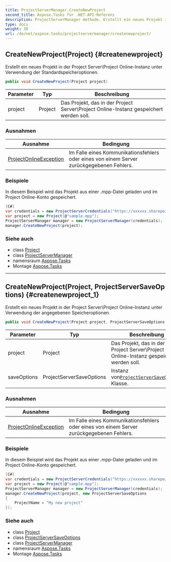 ```yaml
---
title: ProjectServerManager.CreateNewProject
second_title: Aspose.Tasks für .NET-API-Referenz
description: ProjectServerManager methode. Erstellt ein neues Projekt in der Project ServerProject OnlineInstanz unter Verwendung der Standardspeicheroptionen.
type: docs
weight: 30
url: /de/net/aspose.tasks/projectservermanager/createnewproject/
---
```

## CreateNewProject(Project) {#createnewproject}

Erstellt ein neues Projekt in der Project Server\Project Online-Instanz unter Verwendung der Standardspeicheroptionen.

```csharp
public void CreateNewProject(Project project)
```

| Parameter | Typ | Beschreibung |
| --- | --- | --- |
| project | Project | Das Projekt, das in der Project Server\Project Online-Instanz gespeichert werden soll. |

### Ausnahmen

| Ausnahme | Bedingung |
| --- | --- |
| [ProjectOnlineException](../../projectonlineexception/) | Im Falle eines Kommunikationsfehlers oder eines von einem Server zurückgegebenen Fehlers. |

### Beispiele

In diesem Beispiel wird das Projekt aus einer .mpp-Datei geladen und im Project Online-Konto gespeichert.

```csharp
[C#]
var credentials = new ProjectServerCredentials("https://xxxxxx.sharepoint.com", "yyyyy@xxxxxxx.onmicrosoft.com", "Kennwort");
var project = new Project(@"sample.mpp");
ProjectServerManager manager = new ProjectServerManager(credentials);
manager.CreateNewProject(project);
```

### Siehe auch

* class [Project](../../project/)
* class [ProjectServerManager](../)
* namensraum [Aspose.Tasks](../../projectservermanager/)
* Montage [Aspose.Tasks](../../../)

---

## CreateNewProject(Project, ProjectServerSaveOptions) {#createnewproject_1}

Erstellt ein neues Projekt in der Project Server\Project Online-Instanz unter Verwendung der angegebenen Speicheroptionen.

```csharp
public void CreateNewProject(Project project, ProjectServerSaveOptions saveOptions)
```

| Parameter | Typ | Beschreibung |
| --- | --- | --- |
| project | Project | Das Projekt, das in der Project Server\Project Online-Instanz gespeichert werden soll. |
| saveOptions | ProjectServerSaveOptions | Instanz von[`ProjectServerSaveOptions`](../../projectserversaveoptions/) Klasse. |

### Ausnahmen

| Ausnahme | Bedingung |
| --- | --- |
| [ProjectOnlineException](../../projectonlineexception/) | Im Falle eines Kommunikationsfehlers oder eines von einem Server zurückgegebenen Fehlers. |

### Beispiele

In diesem Beispiel wird das Projekt aus einer .mpp-Datei geladen und im Project Online-Konto gespeichert.

```csharp
[C#]
var credentials = new ProjectServerCredentials("https://xxxxxx.sharepoint.com", "yyyyy@xxxxxxx.onmicrosoft.com", "Kennwort");
var project = new Project(@"sample.mpp");
ProjectServerManager manager = new ProjectServerManager(credentials);
manager.CreateNewProject(project, new ProjectServerSaveOptions
{
    ProjectName = "My new project"
});
```

### Siehe auch

* class [Project](../../project/)
* class [ProjectServerSaveOptions](../../projectserversaveoptions/)
* class [ProjectServerManager](../)
* namensraum [Aspose.Tasks](../../projectservermanager/)
* Montage [Aspose.Tasks](../../../)


